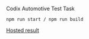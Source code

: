 Codix Automotive Test Task

`npm run start / npm run build`

[Hosted result](https://alpatovdanila.github.io/codix-test-task)
